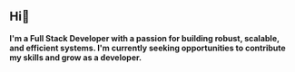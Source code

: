 ## Hi👋 
**I&apos;m a Full Stack Developer with a passion for building robust, scalable, and efficient systems. I&apos;m currently seeking opportunities to contribute my skills and grow as a developer.**
